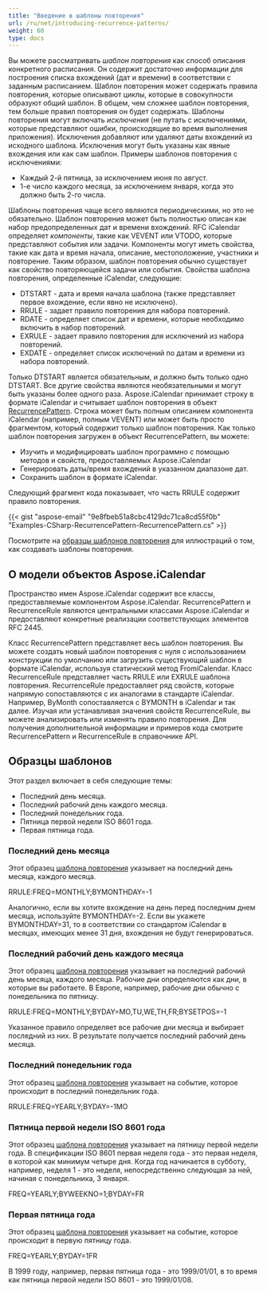 ```yaml
---
title: "Введение в шаблоны повторения"
url: /ru/net/introducing-recurrence-patterns/
weight: 60
type: docs
---
```



Вы можете рассматривать *шаблон повторения* как способ описания конкретного расписания. Он содержит достаточно информации для построения списка вхождений (дат и времени) в соответствии с заданным расписанием. Шаблон повторения может содержать правила повторения, которые описывают циклы, которые в совокупности образуют общий шаблон. В общем, чем сложнее шаблон повторения, тем больше правил повторения он будет содержать. Шаблоны повторения могут включать *исключения* (не путать с исключениями, которые представляют ошибки, происходящие во время выполнения приложения). Исключения добавляют или удаляют даты вхождений из исходного шаблона. Исключения могут быть указаны как явные вхождения или как сам шаблон. Примеры шаблонов повторения с исключениями:

- Каждый 2-й пятница, за исключением июня по август.
- 1-е число каждого месяца, за исключением января, когда это должно быть 2-го числа.

Шаблоны повторения чаще всего являются периодическими, но это не обязательно. Шаблон повторения может быть полностью описан как набор предопределенных дат и времени вхождений. RFC iCalendar определяет *компоненты*, такие как VEVENT или VTODO, которые представляют события или задачи. Компоненты могут иметь свойства, такие как дата и время начала, описание, местоположение, участники и повторение. Таким образом, шаблон повторения обычно существует как свойство повторяющейся задачи или события. Свойства шаблона повторения, определенные iCalendar, следующие:

- DTSTART - дата и время начала шаблона (также представляет первое вхождение, если явно не исключено).
- RRULE - задает правило повторения для набора повторений.
- RDATE - определяет список дат и времени, которые необходимо включить в набор повторений.
- EXRULE - задает правило повторения для исключений из набора повторений.
- EXDATE - определяет список исключений по датам и времени из набора повторений.

Только DTSTART является обязательным, и должно быть только одно DTSTART. Все другие свойства являются необязательными и могут быть указаны более одного раза. Aspose.iCalendar принимает строку в формате iCalendar и считывает шаблон повторения в объект [RecurrencePattern](https://apireference.aspose.com/email/net/aspose.email.calendar.recurrences/recurrencepattern). Строка может быть полным описанием компонента iCalendar (например, полным VEVENT) или может быть просто фрагментом, который содержит только шаблон повторения. Как только шаблон повторения загружен в объект RecurrencePattern, вы можете:

- Изучить и модифицировать шаблон программно с помощью методов и свойств, предоставляемых Aspose.iCalendar
- Генерировать даты/время вхождений в указанном диапазоне дат.
- Сохранить шаблон в формате iCalendar.

Следующий фрагмент кода показывает, что часть RRULE содержит правило повторения.



{{< gist "aspose-email" "9e8fbeb51a8cbc4129dc71ca8cd55f0b" "Examples-CSharp-RecurrencePattern-RecurrencePattern.cs" >}}



Посмотрите на [образцы шаблонов повторения](#sample-patterns) для иллюстраций о том, как создавать шаблоны повторения.
## **О модели объектов Aspose.iCalendar**
Пространство имен Aspose.iCalendar содержит все классы, предоставляемые компонентом Aspose.iCalendar. RecurrencePattern и RecurrenceRule являются центральными классами Aspose.iCalendar и предоставляют конкретные реализации соответствующих элементов RFC 2445.

Класс RecurrencePattern представляет весь шаблон повторения. Вы можете создать новый шаблон повторения с нуля с использованием конструкции по умолчанию или загрузить существующий шаблон в формате iCalendar, используя статический метод FromiCalendar. Класс RecurrenceRule представляет часть RRULE или EXRULE шаблона повторения. RecurrenceRule предоставляет ряд свойств, которые напрямую сопоставляются с их аналогами в стандарте iCalendar. Например, ByMonth сопоставляется с BYMONTH в iCalendar и так далее. Изучая или устанавливая значения свойств RecurrenceRule, вы можете анализировать или изменять правило повторения. Для получения дополнительной информации и примеров кода смотрите RecurrencePattern и RecurrenceRule в справочнике API.
## **Образцы шаблонов**
Этот раздел включает в себя следующие темы:

- Последний день месяца.
- Последний рабочий день каждого месяца.
- Последний понедельник года.
- Пятница первой недели ISO 8601 года.
- Первая пятница года.
### **Последний день месяца**
Этот образец [шаблона повторения](/email/net/introducing-recurrence-patterns/) указывает на последний день месяца, каждого месяца.

RRULE:FREQ=MONTHLY;BYMONTHDAY=-1

Аналогично, если вы хотите вхождение на день перед последним днем месяца, используйте BYMONTHDAY=-2. Если вы укажете BYMONTHDAY=31, то в соответствии со стандартом iCalendar в месяцах, имеющих менее 31 дня, вхождения не будут генерироваться.
### **Последний рабочий день каждого месяца**
Этот образец [шаблона повторения](/email/net/introducing-recurrence-patterns/) указывает на последний рабочий день месяца, каждого месяца. Рабочие дни определяются как дни, в которые вы работаете. В Европе, например, рабочие дни обычно с понедельника по пятницу.

RRULE:FREQ=MONTHLY;BYDAY=MO,TU,WE,TH,FR;BYSETPOS=-1

Указанное правило определяет все рабочие дни месяца и выбирает последний из них. В результате получается последний рабочий день месяца.
### **Последний понедельник года**
Этот образец [шаблона повторения](/email/net/introducing-recurrence-patterns/) указывает на событие, которое происходит в последний понедельник года.

RRULE:FREQ=YEARLY;BYDAY=-1MO
### **Пятница первой недели ISO 8601 года**
Этот образец [шаблона повторения](/email/net/introducing-recurrence-patterns/) указывает на пятницу первой недели года. В спецификации ISO 8601 первая неделя года - это первая неделя, в которой как минимум четыре дня. Когда год начинается в субботу, например, неделя 1 - это неделя, непосредственно следующая за ней, начиная с понедельника, 3 января.

FREQ=YEARLY;BYWEEKNO=1;BYDAY=FR
### **Первая пятница года**
Этот образец [шаблона повторения](/email/net/introducing-recurrence-patterns/) указывает на событие, которое происходит в первую пятницу года.

FREQ=YEARLY;BYDAY=1FR

В 1999 году, например, первая пятница года - это 1999/01/01, в то время как пятница первой недели ISO 8601 - это 1999/01/08.